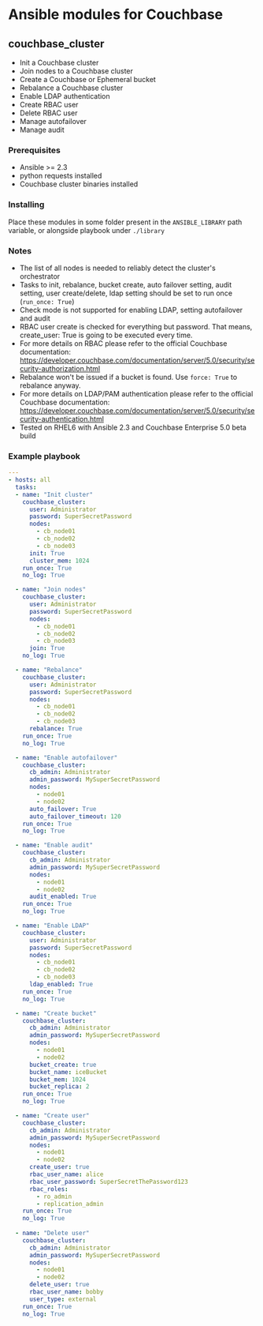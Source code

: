# Ansible modules for Couchbase

## couchbase_cluster

* Init a Couchbase cluster
* Join nodes to a Couchbase cluster
* Create a Couchbase or Ephemeral bucket
* Rebalance a Couchbase cluster
* Enable LDAP authentication
* Create RBAC user
* Delete RBAC user
* Manage autofailover
* Manage audit
 
### Prerequisites
* Ansible >= 2.3
* python requests installed
* Couchbase cluster binaries installed

### Installing
Place these modules in some folder present in the `ANSIBLE_LIBRARY` path variable, or alongside playbook under `./library`

### Notes
* The list of all nodes is needed to reliably detect the cluster's orchestrator
* Tasks to init, rebalance, bucket create, auto failover setting, audit setting, user create/delete, ldap setting should be set to run once (`run_once: True`)
* Check mode is not supported for enabling LDAP, setting autofailover and audit
* RBAC user create is checked for everything but password. That means, create_user: True is going to be executed every time.
* For more details on RBAC please refer to the official Couchbase documentation:
  https://developer.couchbase.com/documentation/server/5.0/security/security-authorization.html
* Rebalance won't be issued if a bucket is found. Use `force: True` to rebalance anyway.
* For more details on LDAP/PAM authentication please refer to the official Couchbase documentation: 
  https://developer.couchbase.com/documentation/server/5.0/security/security-authentication.html
* Tested on RHEL6 with Ansible 2.3 and Couchbase Enterprise 5.0 beta build

### Example playbook

```yaml
---
- hosts: all
  tasks:
  - name: "Init cluster"
    couchbase_cluster:
      user: Administrator
      password: SuperSecretPassword
      nodes:
        - cb_node01
        - cb_node02
        - cb_node03
      init: True
      cluster_mem: 1024
    run_once: True
    no_log: True

  - name: "Join nodes"
    couchbase_cluster:
      user: Administrator
      password: SuperSecretPassword
      nodes:
        - cb_node01
        - cb_node02
        - cb_node03
      join: True
    no_log: True

  - name: "Rebalance"
    couchbase_cluster:
      user: Administrator
      password: SuperSecretPassword
      nodes:
        - cb_node01
        - cb_node02
        - cb_node03
      rebalance: True
    run_once: True
    no_log: True

  - name: "Enable autofailover"
    couchbase_cluster:
      cb_admin: Administrator
      admin_password: MySuperSecretPassword
      nodes:
        - node01
        - node02
      auto_failover: True
      auto_failover_timeout: 120
    run_once: True
    no_log: True

  - name: "Enable audit"
    couchbase_cluster:
      cb_admin: Administrator
      admin_password: MySuperSecretPassword
      nodes:
        - node01
        - node02
      audit_enabled: True
    run_once: True
    no_log: True

  - name: "Enable LDAP"
    couchbase_cluster:
      user: Administrator
      password: SuperSecretPassword
      nodes:
        - cb_node01
        - cb_node02
        - cb_node03
      ldap_enabled: True
    run_once: True
    no_log: True

  - name: "Create bucket"
    couchbase_cluster:
      cb_admin: Administrator
      admin_password: MySuperSecretPassword
      nodes:
        - node01
        - node02
      bucket_create: true
      bucket_name: iceBucket
      bucket_mem: 1024
      bucket_replica: 2
    run_once: True
    no_log: True

  - name: "Create user"
    couchbase_cluster:
      cb_admin: Administrator
      admin_password: MySuperSecretPassword
      nodes:
        - node01
        - node02
      create_user: true
      rbac_user_name: alice
      rbac_user_password: SuperSecretThePassword123
      rbac_roles:
        - ro_admin
        - replication_admin    
    run_once: True
    no_log: True
  
  - name: "Delete user"
    couchbase_cluster:
      cb_admin: Administrator
      admin_password: MySuperSecretPassword
      nodes:
        - node01
        - node02
      delete_user: true
      rbac_user_name: bobby
      user_type: external
    run_once: True
    no_log: True
```
